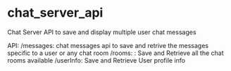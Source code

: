 # chat_server_api
Chat Server API to save and display multiple user chat messages

API:
/messages: chat messages api to save and retrive the messages specific to a user or any chat room
/rooms: : Save and Retrieve all the chat rooms available
/userInfo: Save and Retrieve User profile info


